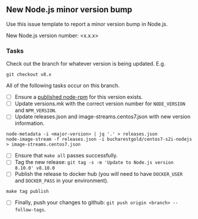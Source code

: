 ## New Node.js minor version bump

Use this issue template to report a minor version bump in Node.js.

New Node.js version number: <x.x.x>

### Tasks

Check out the branch for whatever version is being updated. E.g.

```
git checkout v8.x
```

All of the following tasks occur on this branch.

- [ ] Ensure a [published node-rpm](https://github.com/bucharest-gold/node-rpm/releases) for this version exists.
- [ ] Update versions.mk with the correct version number for `NODE_VERSION` and `NPM_VERSION`.
- [ ] Update releases.json and image-streams.centos7.json with new version information.

```
node-metadata -i <major-version> | jq '.' > releases.json
node-image-stream -f releases.json -i bucharestgold/centos7-s2i-nodejs > image-streams.centos7.json
```

- [ ] Ensure that `make all` passes successfully.
- [ ] Tag the new release: `git tag -s -m 'Update to Node.js version 8.10.0' v8.10.0`
- [ ] Publish the release to docker hub (you will need to have `DOCKER_USER` and `DOCKER_PASS` in your environment).

```
make tag publish
```

- [ ] Finally, push your changes to github: `git push origin <branch> --follow-tags`.

